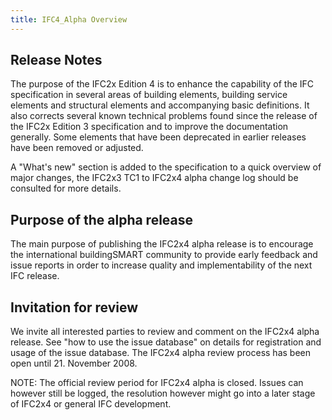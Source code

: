 ```yaml
---
title: IFC4_Alpha Overview
---
```


## Release Notes
The purpose of the IFC2x Edition 4 is to enhance the capability of the IFC specification in several areas of building elements, building service elements and structural elements and accompanying basic definitions. It also corrects several known technical problems found since the release of the IFC2x Edition 3 specification and to improve the documentation generally. Some elements that have been deprecated in earlier releases have been removed or adjusted.

A "What's new" section is added to the specification to a quick overview of major changes, the IFC2x3 TC1 to IFC2x4 alpha change log should be consulted for more details.
 

## Purpose of the alpha release
The main purpose of publishing the IFC2x4 alpha release is to encourage the international buildingSMART community to provide early feedback and issue reports in order to increase quality and implementability of the next IFC release.

 

## Invitation for review
We invite all interested parties to review and comment on the IFC2x4 alpha release. See "how to use the issue database" on details for registration and usage of the issue database. The IFC2x4 alpha review process has been open until 21. November 2008.

NOTE: The official review period for IFC2x4 alpha is closed. Issues can however still be logged, the resolution however might go into a later stage of IFC2x4 or general IFC development.
